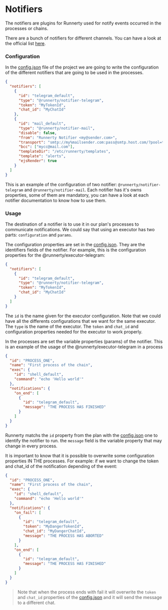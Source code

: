 # Notifiers

The notifiers are plugins for Runnerty used for notify events occurred in the processes or chains.

There are a bunch of notifiers for different channels. You can have a look at the official list [here](executors.md).

### Configuration

In the [config.json](config.md) file of the project we are going to write the configuration of the different notifiers that are going to be used in the processes.

```json
{
  "notifiers": [
    {
      "id": "telegram_default",
      "type": "@runnerty/notifier-telegram",
      "token": "MyTokenId",
      "chat_id": "MyChatId"
    },
    {
      "id": "mail_default",
      "type": "@runnerty/notifier-mail",
      "disable": false,
      "from": "Runnerty Notifier <my@sender.com>",
      "transport": "smtp://my%mailsender.com:pass@smtp.host.com/?pool=true",
      "bcc": ["mycc@mail.com"],
      "templateDir": "/etc/runnerty/templates",
      "template": "alerts",
      "ejsRender": true
    }
  ]
}
```

This is an example of the configuration of two notifier: `@runnerty/notifier-telegram` and `@runnerty/notifier-mail`. Each notifier has it's owns properties, some of them are mandatory, you can have a look at each notifier documentation to know how to use them.

### Usage

The destination of a notifier is to use it in our plan's processes to communicate notifications. We could say that using an executor has two parts: `configuration` and `params`.

The configuration properties are set in the [config.json](config.md). They are the identifiers fields of the notifier. For example, this is the configuration properties for the @runnerty/executor-telegram:

```json
{
  "notifiers": [
    {
      "id": "telegram_default",
      "type": "@runnerty/notifier-telegram",
      "token": "MyTokenId",
      "chat_id": "MyChatId"
    }
  ]
}
```

The `id` is the name given for the executor configuration. Note that we could have all the differents configurations that we want for the same executor. The `type` is the name of the executor. The `token` and `chat_id` and configuration properties needed for the executor to work properly.

In the processes are set the variable properties (params) of the notifier. This is an example of the usage of the @runnerty/executor-telegram in a process

```json
{
  "id": "PROCESS_ONE",
  "name": "First process of the chain",
  "exec": {
    "id": "shell_default",
    "command": "echo 'Hello world'"
  },
  "notifications": {
    "on_end": [
      {
        "id": "telegram_default",
        "message": "THE PROCESS HAS FINISHED"
      }
    ]
  }
}
```

Runnerty matchs the `id` property from the plan with the [config.json](config.md) one to identify the notifier to run. the `message` field is the variable property that may change in every process.

It is important to know that it is possible to overwrite some configuration properties IN THE processes. For example: if we want to change the token and chat_id of the notification depending of the event:

```json
{
  "id": "PROCESS_ONE",
  "name": "First process of the chain",
  "exec": {
    "id": "shell_default",
    "command": "echo 'Hello world'"
  },
  "notifications": {
    "on_fail": [
      {
        "id": "telegram_default",
        "token": "MyDangerTokenId",
        "chat_id": "MyDangerChatId",
        "message": "THE PROCESS HAS ABORTED"
      }
    ],
    "on_end": [
      {
        "id": "telegram_default",
        "message": "THE PROCESS HAS FINISHED"
      }
    ]
  }
}
```

> Note that when the process ends with fail it will overwrite the `token` and `chat_id` properties of the [config.json](config.md) and it will send the message to a different chat.
